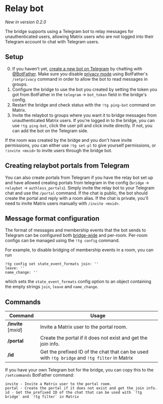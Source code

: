 # Relay bot
_New in version 0.2.0_

The bridge supports using a Telegram bot to relay messages for unauthenticated
users, allowing Matrix users who are not logged into their Telegram account to
chat with Telegram users.

## Setup
0. If you haven't yet, [create a new bot on Telegram] by chatting with
   [@BotFather]. Make sure you disable [privacy mode] using BotFather's
   `/setprivacy` command in order to allow the bot to read messages in groups.
1. Configure the bridge to use the bot you created by setting the token you got
   from BotFather in the `telegram` → `bot_token` field in the bridge's config.
2. Restart the bridge and check status with the `!tg ping-bot` command on Matrix.
3. Invite the relaybot to groups where you want it to bridge messages from
   unauthenticated Matrix users. If you're logged in to the bridge, you can use
   `!tg ping-bot`, click the user pill and click invite directly. If not, you
   can add the bot on the Telegram side.

If the room was created by the bridge and you don't have invite permissions,
you can either use `!tg set-pl` to give yourself permissions, or
`!invite <mxid>` to invite users through the bridge bot.

[create a new bot on Telegram]: https://core.telegram.org/bots
[@BotFather]: https://t.me/BotFather
[privacy mode]: https://core.telegram.org/bots#privacy-mode

## Creating relaybot portals from Telegram
You can also create portals from Telegram if you have the relay bot set up and
have allowed creating portals from telegram in the config (`bridge` → `relaybot`
→ `authless_portals`). Simply invite the relay bot to your Telegram chat and use
the `/portal` command. If the chat is public, the bot should create the portal
and reply with a room alias. If the chat is private, you'll need to invite
Matrix users manually with `/invite <mxid>`.

## Message format configuration
The format of messages and membership events that the bot sends to Telegram can
be configured both [bridge-wide](https://github.com/tulir/mautrix-telegram/blob/v0.7.0/example-config.yaml#L221-L255)
and per-room. Per-room configs can be managed using the `!tg config` command.

For example, to disable bridging of membership events in a room, you can run

```
!tg config set state_event_formats join: ''
leave: ''
name_change: ''
```

which sets the `state_event_formats` config option to an object containing the
empty strings `join`, `leave` and `name_change`.


## Commands
| Command               | Usage                                                         |
|-----------------------|---------------------------------------------------------------|
| **/invite** \[_mxid_] | Invite a Matrix user to the portal room.                      |
| **/portal**           | Create the portal if it does not exist and get the join info. |
| **/id**               | Get the prefixed ID of the chat that can be used with `!tg bridge` and `!tg filter` in Matrix |

If you have your own Telegram bot for the bridge, you can copy this to the
`/setcommands` BotFather command:

```
invite - Invite a Matrix user to the portal room.
portal - Create the portal if it does not exist and get the join info.
id - Get the prefixed ID of the chat that can be used with `!tg bridge` and `!tg filter` in Matrix
```
